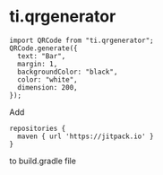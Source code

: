 # ti.qrgenerator

```
import QRCode from "ti.qrgenerator";
QRCode.generate({
  text: "Bar",
  margin: 1,
  backgroundColor: "black",
  color: "white",
  dimension: 200,
});
```

Add
```
repositories {
  maven { url 'https://jitpack.io' }
}
```
to build.gradle file
